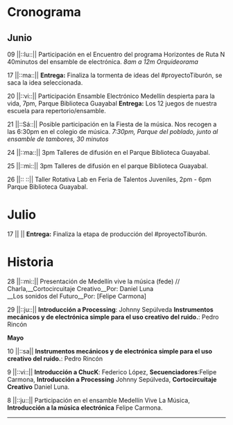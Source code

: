 # Cronograma

## Junio
09 ||::lu::|| Participación en el Encuentro del programa Horizontes de Ruta N 40minutos del ensamble de electrónica.
*8am a 12m Orquideorama*

17 ||::ma::|| __Entrega:__ Finaliza la tormenta de ideas del #proyectoTiburón, se saca la idea seleccionada.

20 ||::vi::|| Participación Ensamble Electrónico Medellín despierta para la vida, 7pm, Parque Biblioteca Guayabal __Entrega:__ Los 12 juegos de nuestra escuela para repertorio/ensamble.

21 ||::Sá::|| Posible participación en la Fiesta de la música. Nos recogen a las 6:30pm en el colegio de música.
*7:30pm, Parque del poblado, junto al ensamble de tambores, 30 minutos*

24 ||::ma::|| 3pm Talleres de difusión en el Parque Biblioteca Guayabal.

25 ||::mi::|| 3pm Talleres de difusión en el parque Biblioteca Guayabal.

26 ||:: ::|| Taller Rotativa Lab en Feria de Talentos Juveniles, 2pm - 6pm Parque Biblioteca Guayabal.

# Julio

17 || || __Entrega:__ Finaliza la etapa de producción del #proyectoTiburón.



# Historia
28 ||::mi::|| Presentación de Medellín vive la música (fede) // Charla,__Cortocircuitaje Creativo__Por: Daniel Luna<br>__Los sonidos del Futuro__Por: [Felipe Carmona]

29 ||::ju::|| __Introducción a Processing__: Johnny Sepúlveda __Instrumentos mecánicos y de electrónica simple para el uso creativo del ruido.__: Pedro Rincón<br>

__Mayo__

10 ||::sa|| __Instrumentos mecánicos y de electrónica simple para el uso creativo del ruido.__: Pedro Rincón<br>

9 ||::vi::|| __Introducción a ChucK__: Federico López, __Secuenciadores__:Felipe Carmona, __Introducción a Processing__ Johnny Sepúlveda, __Cortocircuitaje Creativo__ Daniel Luna.

8 ||::ju::|| Participación en el ensamble Medellín Vive La Música, __Introducción a la música electrónica__ Felipe Carmona.


----




